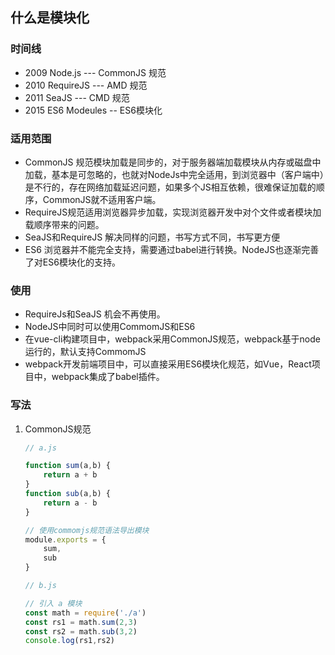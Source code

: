 ## 什么是模块化

### 时间线

- 2009  Node.js  ---  CommonJS 规范
- 2010 RequireJS --- AMD 规范
- 2011 SeaJS --- CMD 规范
- 2015 ES6 Modeules -- ES6模块化

### 适用范围

- CommonJS 规范模块加载是同步的，对于服务器端加载模块从内存或磁盘中加载，基本是可忽略的，也就对NodeJs中完全适用，到浏览器中（客户端中）是不行的，存在网络加载延迟问题，如果多个JS相互依赖，很难保证加载的顺序，CommonJS就不适用客户端。
- RequireJS规范适用浏览器异步加载，实现浏览器开发中对个文件或者模块加载顺序带来的问题。
-  SeaJS和RequireJS 解决同样的问题，书写方式不同，书写更方便
- ES6 浏览器并不能完全支持，需要通过babel进行转换。NodeJS也逐渐完善了对ES6模块化的支持。

### 使用

- RequireJs和SeaJS 机会不再使用。
- NodeJS中同时可以使用CommomJS和ES6
- 在vue-cli构建项目中，webpack采用CommonJS规范，webpack基于node运行的，默认支持CommomJS
- webpack开发前端项目中，可以直接采用ES6模块化规范，如Vue，React项目中，webpack集成了babel插件。

### 写法

1. CommonJS规范

   ```js
   // a.js
   
   function sum(a,b) {
       return a + b
   }
   function sub(a,b) {
       return a - b
   }
   
   // 使用commomjs规范语法导出模块
   module.exports = {
       sum,
       sub
   }
   
   // b.js
   
   // 引入 a 模块
   const math = require('./a')
   const rs1 = math.sum(2,3)
   const rs2 = math.sub(3,2)
   console.log(rs1,rs2)
   
   
   ```

   